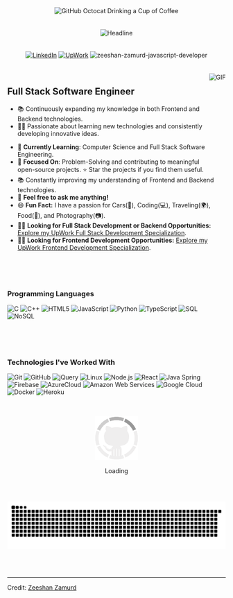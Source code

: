 
<div>
    <div align=center>
        <img src="https://avatars.githubusercontent.com/u/72025353?v=4&size=64" alt="GitHub Octocat Drinking a Cup of Coffee" height="200">
    </div>
    <br><br>
    <div align=center>
        <img src="https://readme-typing-svg.herokuapp.com?color=%236FDA44&size=32&center=true&vCenter=true&width=600&height=50&lines=Hello+I'm+Zeeshan+Zamurd+%F0%9F%91%8B;Full+Stack+Developer;Frontend+Engineer;Backend+Engineer;Problem+Solver;Freelancer;Open-Source+Advocate" alt="Headline" />
    </div>
    <br><br>
    <div align=center>
        <a href="https://www.linkedin.com/in/zeeshan-z-622718201/"><img src="https://img.shields.io/badge/Linkedin-0077b5?style=flat&logo=linkedin" alt="LinkedIn" /></a>
        <a href="https://www.upwork.com/freelancers/~01405a2a2bc83e53ef"><img src="https://img.shields.io/badge/Upwork-494949?style=flat&logo=upwork" alt="UpWork" /></a>
        <a align="left"> <img src="https://komarev.com/ghpvc/?username=zeeshan-zamurd-codeineasyway&label=Profile%20views&color=0e75b6&style=flat" alt="zeeshan-zamurd-javascript-developer" /> </a>
    </div>
    <div align=left>
        <br>
        <br>
        <img align="right" alt="GIF" height="200px" src="https://media.giphy.com/media/Ah3zHH7hvsSB2/giphy.gif" />

## Full Stack Software Engineer

- 📚 Continuously expanding my knowledge in both Frontend and Backend technologies.
- 💪🏼 Passionate about learning new technologies and consistently developing innovative ideas.
<ul>
            <li>🌱 <b>Currently Learning</b>: Computer Science and Full Stack Software Engineering.</li>
            <li>🎯 <b>Focused On</b>: Problem-Solving and contributing to meaningful open-source projects. ⭐️ Star the projects if you find them useful.</li>
            <li>📚 Constantly improving my understanding of Frontend and Backend technologies.</li>
            <li>💬 <b>Feel free to ask me anything!</b></li>
            <li>😄 <b>Fun Fact:</b> I have a passion for Cars(🚗), Coding(💻), Traveling(🌍), Food(🍱), and Photography(📷).</li>
            <li>👨‍💻 <b>Looking for Full Stack Development or Backend Opportunities:</b> <a href="https://www.upwork.com/freelancers/~01aba8081eb0b2fb25">Explore my UpWork Full Stack Development Specialization</a>.</li>
            <li>👨‍💻 <b>Looking for Frontend Development Opportunities:</b> <a href="https://www.upwork.com/freelancers/~01aba8081eb0b2fb25">Explore my UpWork Frontend Development Specialization</a>.</li>
        </ul>

<br><br><br>

### Programming Languages

![C](https://img.shields.io/badge/-C-000000?style=flat&logo=c)
![C++](https://img.shields.io/badge/-C++-000000?style=flat&logo=c%2B%2B)
![HTML5](https://img.shields.io/badge/-HTML5-000000?style=flat&logo=html5)
![JavaScript](https://img.shields.io/badge/-JavaScript-000000?style=flat&logo=javascript)
![Python](https://img.shields.io/badge/-Python-000000?style=flat&logo=python)
![TypeScript](https://img.shields.io/badge/-TypeScript-000000?style=flat&logo=typescript)
![SQL](https://img.shields.io/badge/-SQL-000000?style=flat&logo=postgresql)
![NoSQL](https://img.shields.io/badge/-mongodb-000000?style=flat&logo=mongodb)

<br><br><br>

### Technologies I've Worked With

![Git](https://img.shields.io/badge/-Git-222222?style=flat&logo=git&logoColor=F05032)
![GitHub](https://img.shields.io/badge/-GitHub-222222?style=flat&logo=github&logoColor=181717)
![jQuery](https://img.shields.io/badge/-jQuery-222222?style=flat&logo=jQuery&logoColor=0769AD)
![Linux](https://img.shields.io/badge/-Linux-222222?style=flat&logo=linux&logoColor=FCC624)
![Node.js](https://img.shields.io/badge/-Node.js-222222?style=flat&logo=node.js&logoColor=339933)
![React](https://img.shields.io/badge/-React-222222?style=flat&logo=React&logoColor=61DAFB)
![Java Spring](https://img.shields.io/badge/-Spring-222222?style=flat&logo=spring&logoColor=6DB33F)
![Firebase](https://img.shields.io/badge/Firebase-222222?style=flat-square&logo=firebase)
![AzureCloud](https://img.shields.io/badge/Microsoft%20Azure-222222?style=flat-square&logo=microsoft-azure)
![Amazon Web Services](https://img.shields.io/badge/-Amazon%20Web%20Services-222222?style=flat-square&logo=Amazon-Web-Service)
![Google Cloud](https://img.shields.io/badge/Google%20Cloud-black?style=flat-square&logo=google-cloud)
![Docker](https://img.shields.io/badge/-Docker-black?style=flat-square&logo=docker)
![Heroku](https://img.shields.io/badge/-Heroku-222222?style=flat-square&logo=heroku)
<br/>
        <br>
        <br>
    </div>
    <div align=center>
        <img src="https://raw.githubusercontent.com/AhmedFathyDev/AhmedFathyDev/main/GitHub.gif" alt="GitHub Octocat Logo" height="100">
        <p>Loading</p>
    </div>
     <br>
        <br>
    <p align = "center">
	<img src = "https://github.com/7oSkaaa/7oSkaaa/blob/output/github-contribution-grid-snake.svg?" alt = "Snake Game"/>
</p>
     <br>
        <br>    
</div>

------

Credit: [Zeeshan Zamurd](https://github.com/ZeeshanZamurd)
